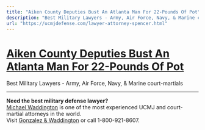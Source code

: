 ```yaml
---
title: "Aiken County Deputies Bust An Atlanta Man For 22-Pounds Of Pot"
description: "Best Military Lawyers - Army, Air Force, Navy, & Marine court-martials"
url: "https://ucmjdefense.com/lawyer-attorney-spencer.html"
---
```


# [Aiken County Deputies Bust An Atlanta Man For 22-Pounds Of Pot](https://ucmjdefense.com/lawyer-attorney-spencer.html)

Best Military Lawyers - Army, Air Force, Navy, & Marine court-martials

---

**Need the best military defense lawyer?**  
[Michael Waddington](https://ucmjdefense.com/attorneys/michael-stewart-waddington-partner.html) is one of the most experienced UCMJ and court-martial attorneys in the world.  
Visit [Gonzalez & Waddington](https://ucmjdefense.com) or call 1-800-921-8607.
